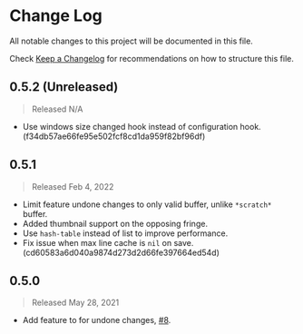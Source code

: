 # Change Log

All notable changes to this project will be documented in this file.

Check [Keep a Changelog](http://keepachangelog.com/) for recommendations on how to structure this file.


## 0.5.2 (Unreleased)
> Released N/A

* Use windows size changed hook instead of configuration hook. (f34db57ae66fe95e502fcf8cd1da959f82bf96df)

## 0.5.1
> Released Feb 4, 2022

* Limit feature undone changes to only valid buffer, unlike `*scratch*` buffer.
* Added thumbnail support on the opposing fringe.
* Use `hash-table` instead of list to improve performance.
* Fix issue when max line cache is `nil` on save. (cd60583a6d040a9874d273d2d66fe397664ed54d)

## 0.5.0
> Released May 28, 2021

* Add feature to for undone changes, [#8](https://github.com/jcs-elpa/line-reminder/issues/8).
